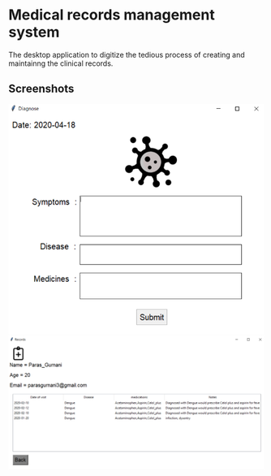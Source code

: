 # Medical records management system
The desktop application to digitize the tedious process of creating and maintainng the clinical records.
 ## Screenshots
 ![Writing about disease](https://github.com/DiveshHariani/Medical-Records-Management-System/blob/main/Screenshots/1g.PNG)
 ![Dashboard of history](https://github.com/DiveshHariani/Medical-Records-Management-System/blob/main/Screenshots/1h.PNG)
